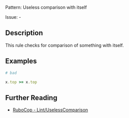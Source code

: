 Pattern: Useless comparison with itself

Issue: -

## Description

This rule checks for comparison of something with itself.

## Examples

```ruby
# bad

x.top >= x.top
```

## Further Reading

* [RuboCop - Lint/UselessComparison](https://docs.rubocop.org/rubocop/cops_lint.html#lintuselesscomparison)
